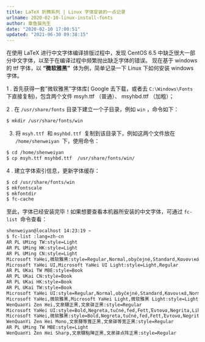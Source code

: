 ```yaml
---
title: LaTeX 折腾系列 | Linux 字体安装的一点记录
urlname: 2020-02-10-linux-install-fonts
author: 章鱼猫先生
date: "2020-02-10 17:00:51"
updated: "2021-06-30 09:38:15"
---
```


在使用 LaTeX 进行中文字体编译排版过程中，发现 CentOS 6.5 中缺乏很大一部分中文字体，以至于在编译过程中频繁抛出缺乏字体的错误。 现在基于 windows 的 ttf 字体，以 **“微软雅黑”**  体为例，简单记录一下 Linux 下如何安装 windows 字体。

1 . 首先获得一套”微软雅黑”字体库( Google 去下载，或者去 `C:\Windows\Fonts` 下直接复制)，包含两个文件 msyh.ttf （普通）、 msyhbd.ttf （加粗）；

2 . 在 `/usr/share/fonts` 目录下建立一个子目录，例如 `win` ，命令如下：

```bash
$ mkdir /usr/share/fonts/win
```

3.  将 `msyh.ttf`  和 `msyhbd.ttf`  复制到该目录下，例如这两个文件放在 `/home/shenweiyan`  下，使用命令：

```bash
$ cd /home/shenweiyan
$ cp msyh.ttf msyhbd.ttf  /usr/share/fonts/win/
```

4 . 建立字体索引信息，更新字体缓存：

```bash
$ cd /usr/share/fonts/win
$ mkfontscale
$ mkfontdir
$ fc-cache
```

至此，字体已经安装完毕！如果想要查看本机器所安装的中文字体，可通过 `fc-list`  命令查看：

```bash
shenweiyan@localhost 14:23:19 ~
$ fc-list :lang=zh-cn
AR PL UMing TW:style=Light
AR PL UMing HK:style=Light
AR PL UMing CN:style=Light
Microsoft YaHei,微软雅黑:style=Regular,Normal,obyčejné,Standard,Κανονικά,Normaali,Normál,Normale,Standaard,Normalny,Обычный,Normálne,Navadno,Arrunta
Microsoft YaHei UI,Microsoft YaHei UI Light:style=Light,Regular
AR PL UKai TW MBE:style=Book
AR PL UKai CN:style=Book
AR PL UKai HK:style=Book
AR PL UKai TW:style=Book
Microsoft YaHei UI:style=Regular,Normal,obyčejné,Standard,Κανονικά,Normaali,Normál,Normale,Standaard,Normalny,Обычный,Normálne,Navadno,Arrunta
Microsoft YaHei,微软雅黑,Microsoft YaHei Light,微软雅黑 Light:style=Light,Regular
WenQuanYi Zen Hei,文泉驛正黑,文泉驿正黑:style=Regular
Microsoft YaHei UI:style=Bold,Negreta,tučné,fed,Fett,Έντονα,Negrita,Lihavoitu,Gras,Félkövér,Grassetto,Vet,Halvfet,Pogrubiony,Negrito,Полужирный,Fet,Kalın,Krepko,Lodia
Microsoft YaHei,微软雅黑:style=Bold,Negreta,tučné,fed,Fett,Έντονα,Negrita,Lihavoitu,Gras,Félkövér,Grassetto,Vet,Halvfet,Pogrubiony,Negrito,Полужирный,Fet,Kalın,Krepko,Lodia
WenQuanYi Zen Hei Mono,文泉驛等寬正黑,文泉驿等宽正黑:style=Regular
AR PL UMing TW MBE:style=Light
WenQuanYi Zen Hei Sharp,文泉驛點陣正黑,文泉驿点阵正黑:style=Regular
```
